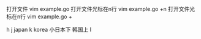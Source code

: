 <!--
 * @Date: 2021-07-16 15:07:56
 * @LastEditors: seven sun 
 * @LastEditTime: 2021-07-16 16:35:06
 * @FilePath: /interview/tools/vim.md
-->

打开文件 vim example.go
打开文件光标在n行 vim example.go +n
打开文件光标在n行 vim example.go +

h 
j japan
k korea  小日本下  韩国上
l

